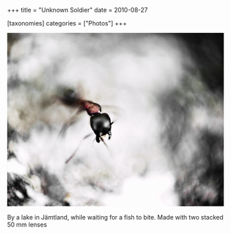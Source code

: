 +++
title = "Unknown Soldier"
date = 2010-08-27

[taxonomies]
categories = ["Photos"]
+++

![Unknown Soldier](unknown-soldier.jpeg)

By a lake in Jämtland, while waiting for a fish to bite. Made with two stacked 50 mm lenses
